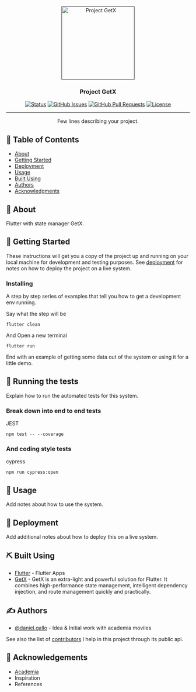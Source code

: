 <p align="center">
  <a href="" rel="noopener">
 <img width=200px height=200px src="https://imgur.com/IcGQPXB.jpg" alt="Project GetX"></a>
</p>

<h3 align="center">Project GetX</h3>

<div align="center">

[![Status](https://img.shields.io/badge/status-active-success.svg)]()
[![GitHub Issues](https://img.shields.io/github/issues/kylelobo/The-Documentation-Compendium.svg)](https://github.com/kylelobo/The-Documentation-Compendium/issues)
[![GitHub Pull Requests](https://img.shields.io/github/issues-pr/kylelobo/The-Documentation-Compendium.svg)](https://github.com/kylelobo/The-Documentation-Compendium/pulls)
[![License](https://img.shields.io/badge/license-MIT-blue.svg)](/LICENSE)

</div>

---

<p align="center"> Few lines describing your project.
    <br>
</p>

## 📝 Table of Contents

- [About](#about)
- [Getting Started](#getting_started)
- [Deployment](#deployment)
- [Usage](#usage)
- [Built Using](#built_using)
- [Authors](#authors)
- [Acknowledgments](#acknowledgement)

## 🧐 About <a name = "about"></a>

Flutter with state manager GetX.

## 🏁 Getting Started <a name = "getting_started"></a>

These instructions will get you a copy of the project up and running on your local machine for development and testing purposes. See [deployment](#deployment) for notes on how to deploy the project on a live system.

### Installing

A step by step series of examples that tell you how to get a development env running.

Say what the step will be

```
flutter clean
```

And Open a new terminal

```
flutter run
```

End with an example of getting some data out of the system or using it for a little demo.

## 🔧 Running the tests <a name = "tests"></a>

Explain how to run the automated tests for this system.

### Break down into end to end tests

JEST

```
npm test -- --coverage
```

### And coding style tests

cypress

```
npm run cypress:open
```

## 🎈 Usage <a name="usage"></a>

Add notes about how to use the system.

## 🚀 Deployment <a name = "deployment"></a>

Add additional notes about how to deploy this on a live system.

## ⛏️ Built Using <a name = "built_using"></a>

- [Flutter](https://flutter.dev/docs) - Flutter Apps
- [GetX](https://pub.dev/packages/get) - GetX is an extra-light and powerful solution for Flutter. It combines high-performance state management, intelligent dependency injection, and route management quickly and practically.

## ✍️ Authors <a name = "authors"></a>

- [@daniel.gallo](https://github.com/dany338) - Idea & Initial work with academia moviles

See also the list of [contributors](https://reqres.in/) I help in this project through its public api.

## 🎉 Acknowledgements <a name = "acknowledgement"></a>

- [Academia](https://www.academiamoviles.com/view/index.php)
- Inspiration
- References
